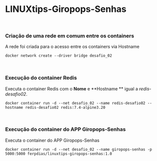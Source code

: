 # LINUXtips-Giropops-Senhas
<br> 

### Criação de uma rede em comum entre os containers 

A rede foi criada para o acesso entre os containers via Hostname
```shell
docker network create --driver bridge desafio_02
```
<br>

### Execução do container Redis

Executa o container Redis com o **Nome** e **Hostname ** igual a *redis-desafio02*. 
```shell
docker container run -d --net desafio_02 --name redis-desafio02 --hostname redis-desafio02 redis:7.4-alpine3.20
```

<br>

### Execução do container do APP Giropops-Senhas

Executa o container do APP Giropops-Senhas 
```shell
docker container run -d --net desafio_02 --name giropops-senhas -p 5000:5000 ferpdias/linuxtips-giropops-senhas:1.0
```

<br>
